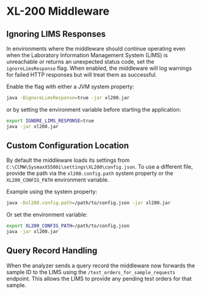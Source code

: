 # XL-200 Middleware

## Ignoring LIMS Responses

In environments where the middleware should continue operating even when the
Laboratory Information Management System (LIMS) is unreachable or returns an
unexpected status code, set the `ignoreLimsResponse` flag. When enabled, the
middleware will log warnings for failed HTTP responses but will treat them as
successful.

Enable the flag with either a JVM system property:

```bash
java -DignoreLimsResponse=true -jar xl200.jar
```

or by setting the environment variable before starting the application:

```bash
export IGNORE_LIMS_RESPONSE=true
java -jar xl200.jar
```

## Custom Configuration Location

By default the middleware loads its settings from
`C:\CCMW\SysmaxXS500i\settings\XL200\config.json`. To use a different file,
provide the path via the `xl200.config.path` system property or the
`XL200_CONFIG_PATH` environment variable.

Example using the system property:

```bash
java -Dxl200.config.path=/path/to/config.json -jar xl200.jar
```

Or set the environment variable:

```bash
export XL200_CONFIG_PATH=/path/to/config.json
java -jar xl200.jar
```

## Query Record Handling

When the analyzer sends a query record the middleware now forwards the sample ID to the LIMS using the `/test_orders_for_sample_requests` endpoint. This allows the LIMS to provide any pending test orders for that sample.
